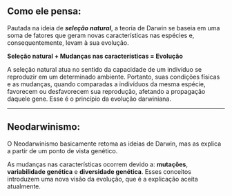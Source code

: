 ## Como ele pensa:

Pautada na ideia de ***seleção natural***, a teoria de Darwin se baseia em uma soma de fatores que geram novas características nas espécies e, consequentemente, levam à sua evolução.

**Seleção natural + Mudanças nas características = Evolução**

A seleção natural atua no sentido da capacidade de um indivíduo se reproduzir em um determinado ambiente. Portanto, suas condições físicas e as mudanças, quando comparadas a indivíduos da mesma espécie, favorecem ou desfavorecem sua reprodução, afetando a propagação daquele gene. Esse é o princípio da evolução darwiniana.

---

## Neodarwinismo:

O Neodarwinismo basicamente retoma as ideias de Darwin, mas as explica a partir de um ponto de vista genético.

As mudanças nas características ocorrem devido a: **mutações**, **variabilidade genética** e **diversidade genética**. Esses conceitos introduzem uma nova visão da evolução, que é a explicação aceita atualmente.

